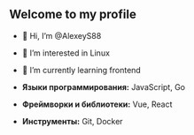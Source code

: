 ## Welcome to my profile ##
- 👋 Hi, I’m @AlexeyS88
- 👀 I’m interested in Linux
- 🌱 I’m currently learning frontend

- **Языки программирования:** JavaScript, Go
- **Фреймворки и библиотеки:** Vue, React
- **Инструменты:** Git, Docker
